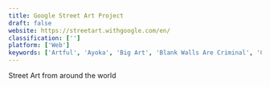 ```yaml
---
title: Google Street Art Project
draft: false 
website: https://streetart.withgoogle.com/en/
classification: ['']
platform: ['Web']
keywords: ['Artful', 'Ayoka', 'Big Art', 'Blank Walls Are Criminal', 'Cat As A Service (CATAAS)', 'Cat Street View', 'Foods Cats Can Eat', 'GlobeIn', 'Google NightWalk', 'Google Street View', 'Google Street View Oceans', 'Hivemapper', 'Jumper', 'Monchi', 'Public Art', 'Smalls: Food for Cats', 'Sounds of Street View', 'Street View Ready', 'Taggroo', 'Threadless Artist shops', 'Urban Jungle Street View', 'Wayward Wanderer']
---
```

Street Art from around the world